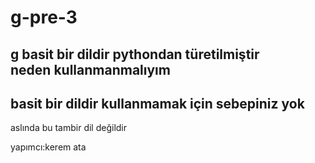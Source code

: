 # g-pre-3
g basit bir dildir pythondan türetilmiştir<br>
neden kullanmanmalıyım
----------------------
basit bir dildir kullanmamak için sebepiniz yok
-
aslında bu tambir dil değildir

yapımcı:kerem ata
